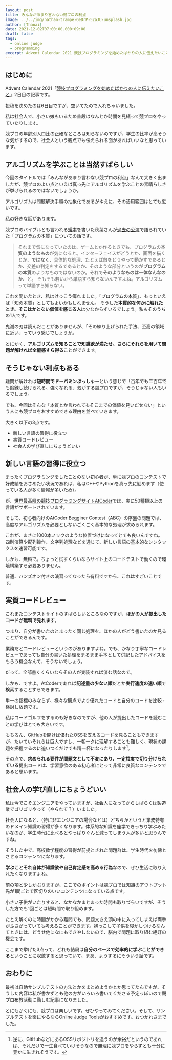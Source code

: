 ```yaml
---
layout: post
title: みんながあまり言わない競プロの利点
image: ../../img/nathan-trampe-GeDrP-52aJU-unsplash.jpg
author: [Thanai]
date: 2021-12-02T07:00:00.000+09:00
draft: false
tags:
  - online judge
  - programming
excerpt: Advent Calendar 2021 競技プログラミングを始めたばかりの人に伝えたいこと
---
```


## はじめに

Advent Calendar 2021「[競技プログラミングを始めたばかりの人に伝えたいこと](https://qiita.com/advent-calendar/2021/pre-competitive)」2日目の記事です。

投稿を決めたのは6日目ですが、空いてたので入れちゃいました。

私は社会人で、小さい娘もいるため普段はなんとか時間を見繕って競プロをやっていたりします。

競プロの年齢別人口比の正確なところは知らないのですが、学生の比率が高そうな気がするので、社会人という観点でも伝えられる面があればいいなと思っています。

## アルゴリズムを学ぶことは当然すばらしい

今回のタイトルでは「みんながあまり言わない競プロの利点」なんて大きく出ましたが、競プロのよい点といえば真っ先にアルゴリズムを学ぶことの素晴らしさが挙げられるのではないでしょうか。

アルゴリズムは問題解決手順の抽象化であるがゆえに、その活用範囲はとても広いです。

私の好きな話があります。

競プロのバイブルとも言われる[蟻本](https://amzn.to/3GjLrA4)を書いた秋葉さんが[過去の公演](https://youtu.be/bQ9vSFDIxLo?t=1059)で語られていた「プログラムの本質」についての話です。

> それまで気になっていたのは、ゲームとか作るときでも、プログラムの**本質のようなもの**が気になると。インターフェイスがどうとか、画面を描くとか、**ではなく**、具体的な処理、たとえば敵をどうやって動かすであるとか、交差の判定をするであるとか、そのような部分というのが**プログラムの本質**のようなものではないのか。それで**そのようなものは一体なんなのか**、と。
> そもそも若いから単語すら知らないんですよね。アルゴリズムって単語すら知らない。

これを聞いたとき、私はけっこう痺れました。「プログラムの本質」、もっといえば「知の本質」としてもよいかもしれません。
そうした**本質的な何かに触れたとき、そこはかとない価値を感じる人**は少なからずいるでしょう。私もそのうちの1人です。

鬼滅の刃は読んだことがありませんが、「その練り上げられた手法、至高の領域に近い」っていう感じでしょうか。

とにかく、**アルゴリズムを知ることで知識欲が満たせ、さらにそれらを用いて問題が解ければ全能感すら得る**ことができます。

## そうじゃない利点もある

難問が解ければ**短時間でドーパミンぶっしゃー**という感じで「百年でも二百年でも鍛錬し続けられる、強くなれる」気がする競プロですが、そうじゃない人もいるでしょう。

でも、今回はそんな「本質とか言われてもそこまでの価値を見いだせない」という人にも競プロをおすすめできる理由を並べていきます。

大きく以下の3点です。

- 新しい言語の習得に役立つ
- 実質コードレビュー
- 社会人の学び直しにちょうどいい

## 新しい言語の習得に役立つ

まったくプログラミングをしたことのない初心者が、単に競プロのコンテストで好成績をおさめたい状況であれば、私はC++やPythonを真っ先に勧めます（使っている人が多く情報が多いため）。

が、[世界最高峰の競技プログラミングサイトAtCoder](https://atcoder.jp/)では、実に50種類以上の言語がサポートされています。

そして、初心者向けのAtCoder Begginer Contest（ABC）の序盤の問題では、高度なアルゴリズムを必要としないごくごく基本的な処理が求められます。

これが、まさに1000本ノックのような位置づけになってとても良いんですね。四則演算や配列操作、文字列処理などを通じて、新しい言語の基本的なシンタックスを速習可能です。

しかも、無料で。ちょっと試すくらいならサイト上のコードテストで動くので環境構築すら必要ありません。

普通、ハンズオン付きの演習ってなったら有料ですから、これはすごいことです。

## 実質コードレビュー

これまたコンテストサイトのすばらしいところなのですが、**ほかの人が提出したコードが無料で見れます**。

つまり、自分が書いたのとまったく同じ処理を、ほかの人がどう書いたのか見ることができるんです。

業務だとコードレビューというのがありますよね。でも、かなり丁寧なコードレビューであっても自分の書いた処理をまるまま手本として併記したアドバイスをもらう機会なんて、そうないでしょう。

だって、全部書くくらいならその人が実装すれば済む話なので。

しかも、ですよ。AtCoderであれば**記述量の少ない順**だとか**実行速度の速い順**で検索することすらできます。

単一の指標のみならず、様々な観点でより優れたコードと自分のコードを比較・検討し放題です。

私はコードゴルフをするのも好きなのですが、他の人が提出したコードを読むことの学びはとても大きいです。

もちろん、GitHubを開けば優れたOSSを支えるコードを見ることもできますが、たいていそれらは巨大ですし、一朝一夕に理解することも難しく、現状の課題を把握するのに追いつくだけでも精一杯になったりします[^1]。

[^1]: 逆に、GitHubなどにあるOSSリポジトリを追うのが余裕だというのであれば、それだけで一生食べていけそうなので無理に競プロをやらずとも十分に豊かに生きれそうです。

その点で、**求められる要件が問題文として不変にあり、一定粒度で切り分けられている**提出コードは、学習意欲のある初心者にとって非常に良質なコンテンツであると思います。

## 社会人の学び直しにちょうどいい

私は今でこそエンジニアをやっていますが、社会人になってからしばらくは製造業でゴリゴリやって（やられて？）いました。

社会人になると、（特に非エンジニアの場合などは）どちらかというと業務特有のドメイン知識の習得が多くなります。体系的な知識を座学できっちり学ぶみたいなのが、学生時代に比べるとやっぱりぐんと減ってしまう人が多いと思うんですね。

そうした中で、高校数学程度の習得が前提とされた問題群は、学生時代を彷彿とさせるコンテンツになります。

**学ぶことそれ自体が知識欲や自己肯定感を高める行為**なので、ぜひ生活に取り入れたくなりますよね。

前の項と少しかぶりますが、ここでのポイントは競プロでは知識のアウトプット先が1問ごとで区切りのいいコンテンツになっている点です。

小さい子供がいたりすると、なかなかまとまった時間も取りづらいですが、そうした方でも1回ごとは短時間で取り組めます。

たとえ解くのに時間がかかる難問でも、問題文さえ頭の中に入ってしまえば両手がふさがっていても考えることができます。抱っこして子供を寝かしつけるなんてときには、どうせ他になにもできやしないので、脳内で問題に取り組む絶好の機会です。

ここまで挙げた3点って、どれも結局は**自分のペースで効率的に学ぶことができる**ということに収斂すると思っていて、まあ、ようするにそういう話です。

## おわりに

最初は自動サンプルテストの方法とかをまとめようかとか思ってたんですが、そうした内容は私が書かずとも他の方がいろいろ書いてくださる予定っぽいので競プロ布教活動に勤しむ記事になりました。

とにもかくにも、競プロは楽しいです。ぜひやってみてください。そして、サンプルテストを楽にやるならOnline Judge Toolsがおすすめです。おつかれさまでした。
